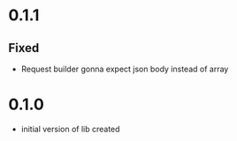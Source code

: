 # 0.1.1
## Fixed
- Request builder gonna expect json body instead of array

# 0.1.0
- initial version of lib created
